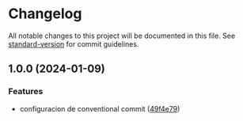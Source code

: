 # Changelog

All notable changes to this project will be documented in this file. See [standard-version](https://github.com/conventional-changelog/standard-version) for commit guidelines.

## 1.0.0 (2024-01-09)


### Features

* configuracion de conventional commit ([49f4e79](https://github.com/devNica/healthy_wallet_core/commit/49f4e79831f00c1f59a9a07b213dab93ee6e9212))
